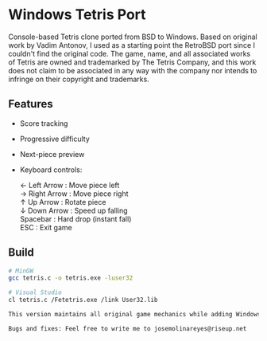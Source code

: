 # Windows Tetris Port

Console-based Tetris clone ported from BSD to Windows. Based on original work by Vadim Antonov, I used as a starting point the RetroBSD port since I couldn't find the original code. The game, name, and all associated works of Tetris are owned and trademarked by The Tetris Company, and this work does not claim to be associated in any way with the company nor intends to infringe on their copyright and trademarks.

## Features
- Score tracking
- Progressive difficulty
- Next-piece preview
- Keyboard controls:

  ← Left Arrow    : Move piece left  
  → Right Arrow   : Move piece right  
  ↑ Up Arrow      : Rotate piece  
  ↓ Down Arrow    : Speed up falling  
  Spacebar        : Hard drop (instant fall)  
  ESC             : Exit game

## Build
```bash
# MinGW
gcc tetris.c -o tetris.exe -luser32

# Visual Studio
cl tetris.c /Fetetris.exe /link User32.lib

This version maintains all original game mechanics while adding Windows-specific enhancements.

Bugs and fixes: Feel free to write me to josemolinareyes@riseup.net


